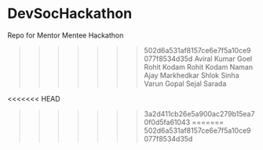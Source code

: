 # DevSocHackathon

Repo for Mentor Mentee Hackathon

>>>>>>> 502d6a531af8157ce6e7f5a10ce9077f8534d35d
Aviral Kumar Goel
Rohit Kodam
Rohit Kodam
Naman Ajay Markhedkar
Shlok Sinha
Varun Gopal
Sejal Sarada 

<<<<<<< HEAD
>>>>>>> 3a2d411cb26e5a900ac279b15ea70f0d5fa61043
=======
>>>>>>> 502d6a531af8157ce6e7f5a10ce9077f8534d35d
